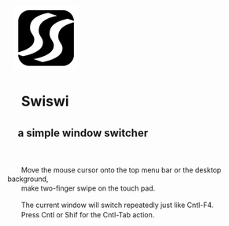 　![swiswi logo](Swiswi/Swiswi/Images.xcassets/AppIcon.appiconset/swiswi-128.png "swiswi logo")

# 　Swiswi

## 　a simple window switcher  
　

　　Move the mouse cursor onto the top menu bar or the desktop background,   
　　make two-finger swipe on the touch pad. 

　　The current window will switch repeatedly just like Cntl-F4.  
　　Press Cntl or Shif for the Cntl-Tab action.



